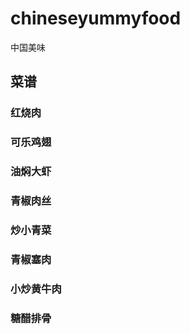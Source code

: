 # chineseyummyfood
中国美味
## 菜谱
### 红烧肉
### 可乐鸡翅
### 油焖大虾
### 青椒肉丝
### 炒小青菜
### 青椒塞肉
### 小炒黄牛肉
### 糖醋排骨

